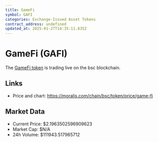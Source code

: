 ```yaml
---
title: GameFi
symbol: GAFI
categories: Exchange-Issued Asset Tokens
contract_address: undefined
updated_at: 2025-01-27T14:35:11.835Z
---
```


# GameFi (GAFI)
The [GameFi token](https://moralis.com/chain/bsc/token/price/game-fi) is trading live on the bsc blockchain.

## Links
- Price and chart: https://moralis.com/chain/bsc/token/price/game-fi

## Market Data
- Current Price: $2.1963502596909623
- Market Cap: $N/A
- 24h Volume: $111943.517965712
